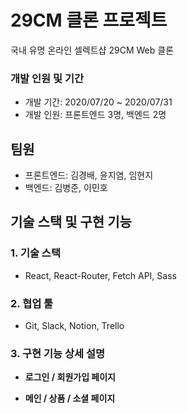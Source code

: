 # 29CM 클론 프로젝트

국내 유명 온라인 셀렉트샵 29CM Web 클론

### 개발 인원 및 기간

- 개발 기간: 2020/07/20 ~ 2020/07/31
- 개발 인원: 프론트엔드 3명, 백엔드 2명

## 팀원

- 프론트엔드: 김경배, 윤지염, 임현지
- 백엔드: 김병준, 이민호

## 기술 스택 및 구현 기능

### 1. 기술 스택

- React, React-Router, Fetch API, Sass

### 2. 협업 툴

- Git, Slack, Notion, Trello

### 3. 구현 기능 상세 설명

- **로그인 / 회원가입 페이지**

- **메인 / 상품 / 소셜 페이지**
